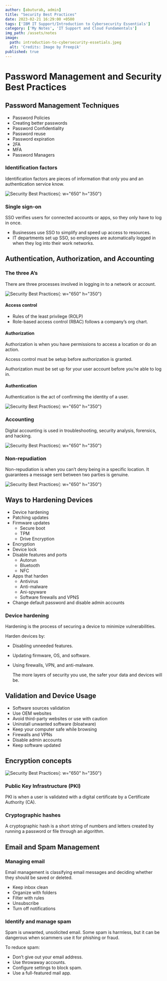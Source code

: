 ```yaml
---
author: [abuturab, admin]
title: "Security Best Practices"
date: 2023-02-21 16:29:00 +0500
tags: ['IBM IT Support/Introduction to Cybersecurity Essentials']
category: ['My Notes', 'IT Support and Cloud Fundamentals']
img_path: /assets/notes
image:
  path: introduction-to-cybersecurity-essetials.jpeg
  alt: 'Credits: Image by Freepik'
published: true
---
```


# **Password Management and Security Best Practices**

## **Password Management Techniques**

- Password Policies
- Creating better passwords
- Password Confidentiality
- Password reuse
- Password expiration
- 2FA
- MFA
- Password Managers

### Identification factors
  
  Identification factors are pieces of information that only you and an authentication service know.
  
  ![Security Best Practices](Security%20Best%20Practices.png){: w="650" h="350"}

### Single sign-on
  
  SSO verifies users for connected accounts or apps, so they only have to log in once.
- Businesses use SSO to simplify and speed up access to resources.
- IT departments set up SSO, so employees are automatically logged in when they log into their work networks.

## **Authentication, Authorization, and Accounting**

### **The three A’s**
  
  There are three processes involved in logging in to a network or account.
  
  ![Security Best Practices](Security%20Best%20Practices-1.png){: w="650" h="350"}

#### Access control

- Rules of the least privilege (ROLP)
- Role-based access control (RBAC) follows a company’s org chart.

#### Authorization
  
  Authorization is when you have permissions to access a location or do an action.
  
  Access control must be setup before authorization is granted.
  
  Authorization must be set up for your user account before you’re able to log in.

#### Authentication
  
  Authentication is the act of confirming the identity of a user.
  
  ![Security Best Practices](Security%20Best%20Practices-2.png){: w="650" h="350"}

### Accounting
  
  Digital accounting is used in troubleshooting, security analysis, forensics, and hacking.
  
  ![Security Best Practices](Security%20Best%20Practices-3.png){: w="650" h="350"}

### Non-repudiation
  
  Non-repudiation is when you can’t deny being in a specific location. It guarantees a message sent between two parties is genuine.
  
  ![Security Best Practices](Security%20Best%20Practices-4.png){: w="650" h="350"}

## **Ways to Hardening Devices**

- Device hardening
- Patching updates
- Firmware updates
	- Secure boot
	- TPM
	- Drive Encryption
- Encryption
- Device lock
- Disable features and ports
	- Autorun
	- Bluetooth
	- NFC
- Apps that harden
	- Antivirus
	- Anti-malware
	- Ani-spyware
	- Software firewalls and VPNS
- Change default password and disable admin accounts

### Device hardening
  
  Hardening is the process of securing a device to minimize vulnerabilities.
  
  Harden devices by:
- Disabling unneeded features.
- Updating firmware, OS, and software.
- Using firewalls, VPN, and anti-malware.
  
  The more layers of security you use, the safer your data and devices will be.

## **Validation and Device Usage**

- Software sources validation
- Use OEM websites
- Avoid third-party websites or use with caution
- Uninstall unwanted software (bloatware)
- Keep your computer safe while browsing
- Firewalls and VPNs
- Disable admin accounts
- Keep software updated

## **Encryption concepts**
  
  ![Security Best Practices](Security%20Best%20Practices-5.png){: w="650" h="350"}

### Public Key Infrastructure (PKI)
  
  PKI is when a user is validated with a digital certificate by a Certificate Authority (CA).

### Cryptographic hashes
  
  A cryptographic hash is a short string of numbers and letters created by running a password or file through an algorithm.

## **Email and Spam Management**

### Managing email
  
  Email management is classifying email messages and deciding whether they should be saved or deleted.
- Keep inbox clean
- Organize with folders
- Filter with rules
- Unsubscribe
- Turn off notifications

### Identify and manage spam
  
  Spam is unwanted, unsolicited email. Some spam is harmless, but it can be dangerous when scammers use it for phishing or fraud.
  
  To reduce spam:
- Don’t give out your email address.
- Use throwaway accounts.
- Configure settings to block spam.
- Use a full-featured mail app.